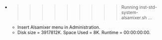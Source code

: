 * >>>>>>>>> Running inst-std-system-alsamixer.sh ...
  * Insert Alsamixer menu in Administration.
  * Disk size = 3917812K. Space Used = 8K. Runtime = 00:00:00:00.

